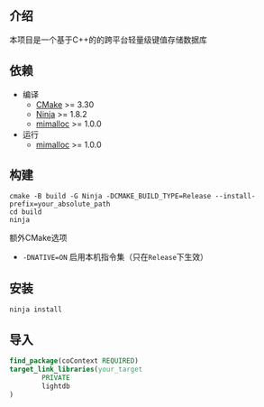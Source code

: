 ## 介绍

本项目是一个基于C++的的跨平台轻量级键值存储数据库

## 依赖

- 编译
    - [CMake](https://cmake.org) >= 3.30
    - [Ninja](https://ninja-build.org) >= 1.8.2
    - [mimalloc](https://github.com/microsoft/mimalloc) >= 1.0.0
- 运行
    - [mimalloc](https://github.com/microsoft/mimalloc) >= 1.0.0

## 构建

```shell
cmake -B build -G Ninja -DCMAKE_BUILD_TYPE=Release --install-prefix=your_absolute_path
cd build
ninja
```

额外CMake选项

- `-DNATIVE=ON` 启用本机指令集（只在`Release`下生效）

## 安装

```shell
ninja install
```

## 导入

```cmake
find_package(coContext REQUIRED)
target_link_libraries(your_target
        PRIVATE
        lightdb
)
```

